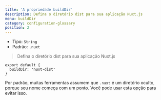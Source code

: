 ```yaml
---
title: 'A propriedade buildDir'
description: Defina o diretório dist para sua aplicação Nuxt.js
menu: buildDir
category: configuration-glossary
position: 2
---
```


- Tipo: `String`
- Padrão: `.nuxt`

> Defina o diretório dist para sua aplicação Nuxt.js

```js{}[nuxt.config.js]
export default {
  buildDir: 'nuxt-dist'
}
```

Por padrão, muitas ferramentas assumem que `.nuxt` é um diretório oculto, porque seu nome começa com um ponto. Você pode usar esta opção para evitar isso.

